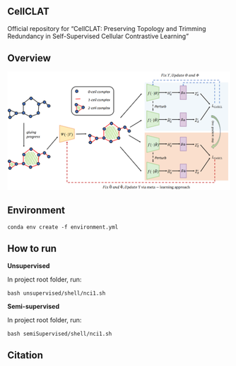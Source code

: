 ## CellCLAT
Official repository for “CellCLAT: Preserving Topology and Trimming Redundancy in Self-Supervised Cellular Contrastive Learning”

## Overview

![framework](framework.png)

## Environment

```shell
conda env create -f environment.yml
```
## How to run
**Unsupervised**

In project root folder, run:
```shell
bash unsupervised/shell/nci1.sh
```

**Semi-supervised**

In project root folder, run:
```shell
bash semiSupervised/shell/nci1.sh
```

## Citation